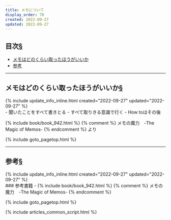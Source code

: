 ```yaml
---
title: メモについて
display_order: 70
created: 2022-09-27
updated: 2022-09-27
---
```


## <a name="index">目次</a><a class="heading-anchor-permalink" href="#目次">§</a>

<ul id="index_ul">
<li><a href="#メモはどのくらい取ったほうがいいか">メモはどのくらい取ったほうがいいか</a></li>
<li><a href="#参考">参考</a></li>
</ul>

* * *
## <a name="メモはどのくらい取ったほうがいいか">メモはどのくらい取ったほうがいいか</a><a class="heading-anchor-permalink" href="#メモはどのくらい取ったほうがいいか">§</a>
<div class="chapter-updated">{% include update_info_inline.html created="2022-09-27" updated="2022-09-27" %}</div>
- 聞いたことをすべて書きとる
- すべて取りきる意識で行く
- How toはその後

{% include book/book_942.html %} {% comment %} メモの魔力　-The Magic of Memos- {% endcomment %} より

{% include goto_pagetop.html %}

* * *
## <a name="参考">参考</a><a class="heading-anchor-permalink" href="#参考">§</a>
<div class="chapter-updated">{% include update_info_inline.html created="2022-09-27" updated="2022-09-27" %}</div>
### 参考書籍
- {% include book/book_942.html %} {% comment %} メモの魔力　-The Magic of Memos- {% endcomment %}

{% include goto_pagetop.html %}

{% include articles_common_script.html %}

